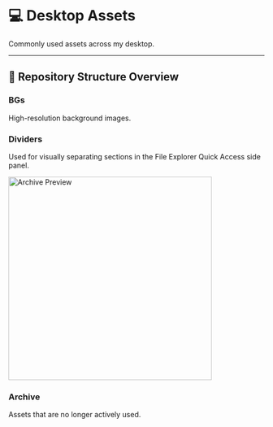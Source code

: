 # 💻 Desktop Assets  
Commonly used assets across my desktop.

---

## 📁 Repository Structure Overview

### **BGs**
High-resolution background images.  

### **Dividers**
Used for visually separating sections in the File Explorer Quick Access side panel.  

<img width="400" height="400" alt="Archive Preview" src="https://github.com/user-attachments/assets/5d644e70-f3c5-4c9e-bbd4-37c7ca44639e" />


### **Archive**
Assets that are no longer actively used.  

